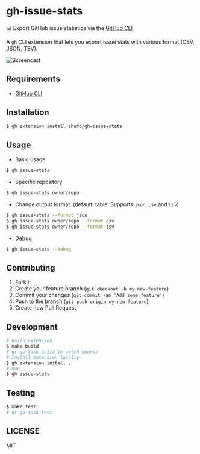 # gh-issue-stats

📊 Export GitHub issue statistics via the [GitHub CLI](https://github.com/cli/cli)

A `gh` CLI extension that lets you export issue stats with various format (CSV, JSON, TSV).

![Screencast](https://github.com/user-attachments/assets/27d4f6ba-1cfa-4c85-b9a8-3402248247b0)

## Requirements

- [GitHub CLI](https://github.com/cli/cli)

## Installation

```bash
$ gh extension install shufo/gh-issue-stats
```

## Usage

- Basic usage

```bash
$ gh issue-stats
```

- Specific repository

```bash
$ gh issue-stats owner/repo
```

- Change output format. (default: table. Supports `json`, `csv` and `tsv`)

```bash
$ gh issue-stats --format json
$ gh issue-stats owner/repo --format csv
$ gh issue-stats owner/repo --format tsv
```

- Debug

```bash
$ gh issue-stats --debug
```

## Contributing

1. Fork it
2. Create your feature branch (`git checkout -b my-new-feature`)
3. Commit your changes (`git commit -am 'Add some feature'`)
4. Push to the branch (`git push origin my-new-feature`)
5. Create new Pull Request

## Development

```bash
# build extension
$ make build
# or go-task build to watch source
# Install extension locally
$ gh extension install .
# Run 
$ gh issue-stats
```

## Testing

```bash
$ make test
# or go-task test
```

## LICENSE

MIT
